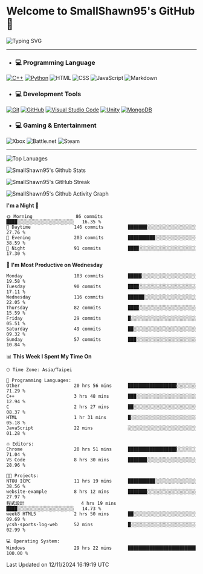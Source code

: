 # Welcome to SmallShawn95's GitHub 👋

![Typing SVG](https://readme-typing-svg.demolab.com/?lines=print("Hello,+world!");printf("Hello,+world!");cout+<<+"Hello,+world!";console.log("Hello,+world!")&center=true&vCenter=true&size=22&random=true)

***
<!-- https://shields.io/, https://simpleicons.org/ -->
* ### 💻 Programming Language
[![C++](https://img.shields.io/badge/-C++-00599C?style=flat-square&logo=cplusplus)](https://cplusplus.com/)
[![Python](https://img.shields.io/badge/-Python-3776AB?style=flat-square&logo=python&logoColor=white)](https://www.python.org/)
![HTML](https://img.shields.io/badge/-HTML-E34F26?style=flat-square&logo=html5&logoColor=white)
![CSS](https://img.shields.io/badge/-CSS-1572B6?style=flat-square&logo=css3)
![JavaScript](https://img.shields.io/badge/-JavaScript-F7DF1E?style=flat-square&logo=javascript&logoColor=white)
![Markdown](https://img.shields.io/badge/-Markdown-000000?style=flat-square&logo=markdown)
* ### 💻 Development Tools
[![Git](https://img.shields.io/badge/-Git-f05032?style=flat-square&logo=git&logoColor=white)](https://git-scm.com/)
[![GitHub](https://img.shields.io/badge/-GitHub-181717?style=flat-square&logo=github)](https://github.com/)
[![Visual Studio Code](https://img.shields.io/badge/-Visual%20Studio%20Code-007ACC?style=flat-square&logo=visualstudiocode)](https://code.visualstudio.com/)
[![Unity](https://img.shields.io/badge/-Unity-000000?style=flat-square&logo=unity)](https://unity.com/)
[![MongoDB](https://img.shields.io/badge/-MongoDB-47A248?style=flat-square&logo=mongodb&logoColor=white)](https://www.mongodb.com/)
* ### 💻 Gaming & Entertainment
![Xbox](https://img.shields.io/badge/-Xbox-107C10?style=flat-square&logo=xbox)
![Battle.net](https://img.shields.io/badge/-Battle.net-4381C3?style=flat-square&logo=battledotnet&logoColor=white)
![Steam](https://img.shields.io/badge/-Steam-000000?style=flat-square&logo=steam)
***

<!-- ![GitHub User's Stars](https://img.shields.io/github/stars/smallshawn95?color=orange&label=Stars&labelColor=yellow) -->
<!-- ![GitHub Followers](https://img.shields.io/github/followers/smallshawn95?color=orange&label=Followers&labelColor=FFDBAC) -->

![Top Lanuages](https://github-readme-stats.vercel.app/api/top-langs/?username=smallshawn95&theme=holi&layout=donut&size_weight=0.5&count_weight=0.5&exclude_repo=smallshawn95.github.io)

![SmallShawn95's Github Stats](https://github-readme-stats.vercel.app/api?username=smallshawn95&theme=holi&show_icons=true&rank_icon=github)

![SmallShawn95's GitHub Streak](https://streak-stats.demolab.com/?user=smallshawn95&theme=holi-theme&date_format=M%20j%5B%2C%20Y%5D)

![SmallShawn95's Github Activity Graph](https://github-readme-activity-graph.vercel.app/graph?username=smallshawn95&theme=tokyo-night)

<!-- ![SmallShawn95's WakaTime Stats](https://github-readme-stats.vercel.app/api/wakatime?username=smallshawn95) -->
<!-- ![Repositorie Card](https://github-readme-stats.vercel.app/api/pin/?username=smallshawn95&repo=Python-Discord-Bot-Course&theme=holi) -->
<!-- ![Repositorie Card](https://github-readme-stats.vercel.app/api/pin/?username=smallshawn95&repo=ZeroJudge-Code&theme=holi) -->

<!--START_SECTION:waka-->
**I'm a Night 🦉** 

```text
🌞 Morning                86 commits          ████░░░░░░░░░░░░░░░░░░░░░   16.35 % 
🌆 Daytime                146 commits         ███████░░░░░░░░░░░░░░░░░░   27.76 % 
🌃 Evening                203 commits         ██████████░░░░░░░░░░░░░░░   38.59 % 
🌙 Night                  91 commits          ████░░░░░░░░░░░░░░░░░░░░░   17.30 % 
```
📅 **I'm Most Productive on Wednesday** 

```text
Monday                   103 commits         █████░░░░░░░░░░░░░░░░░░░░   19.58 % 
Tuesday                  90 commits          ████░░░░░░░░░░░░░░░░░░░░░   17.11 % 
Wednesday                116 commits         ██████░░░░░░░░░░░░░░░░░░░   22.05 % 
Thursday                 82 commits          ████░░░░░░░░░░░░░░░░░░░░░   15.59 % 
Friday                   29 commits          █░░░░░░░░░░░░░░░░░░░░░░░░   05.51 % 
Saturday                 49 commits          ██░░░░░░░░░░░░░░░░░░░░░░░   09.32 % 
Sunday                   57 commits          ███░░░░░░░░░░░░░░░░░░░░░░   10.84 % 
```


📊 **This Week I Spent My Time On** 

```text
🕑︎ Time Zone: Asia/Taipei

💬 Programming Languages: 
Other                    20 hrs 56 mins      ██████████████████░░░░░░░   71.29 % 
C++                      3 hrs 48 mins       ███░░░░░░░░░░░░░░░░░░░░░░   12.94 % 
C                        2 hrs 27 mins       ██░░░░░░░░░░░░░░░░░░░░░░░   08.37 % 
HTML                     1 hr 31 mins        █░░░░░░░░░░░░░░░░░░░░░░░░   05.18 % 
JavaScript               22 mins             ░░░░░░░░░░░░░░░░░░░░░░░░░   01.28 % 

🔥 Editors: 
Chrome                   20 hrs 51 mins      ██████████████████░░░░░░░   71.04 % 
VS Code                  8 hrs 30 mins       ███████░░░░░░░░░░░░░░░░░░   28.96 % 

🐱‍💻 Projects: 
NTOU ICPC                11 hrs 19 mins      ██████████░░░░░░░░░░░░░░░   38.56 % 
website-example          8 hrs 12 mins       ███████░░░░░░░░░░░░░░░░░░   27.97 % 
程式設計                     4 hrs 19 mins       ████░░░░░░░░░░░░░░░░░░░░░   14.73 % 
week8 HTML5              2 hrs 50 mins       ██░░░░░░░░░░░░░░░░░░░░░░░   09.69 % 
ycsh-sports-log-web      52 mins             █░░░░░░░░░░░░░░░░░░░░░░░░   02.99 % 

💻 Operating System: 
Windows                  29 hrs 22 mins      █████████████████████████   100.00 % 
```


 Last Updated on 12/11/2024 16:19:19 UTC
<!--END_SECTION:waka-->

<!--
**smallshawn95/smallshawn95** is a ✨ _special_ ✨ repository because its `README.md` (this file) appears on your GitHub profile.

- 🔭 I’m currently working on ...
- 🌱 I’m currently learning ...
- 👯 I’m looking to collaborate on ...
- 🤔 I’m looking for help with ...
- 💬 Ask me about ...
- 📫 How to reach me: ...
- 😄 Pronouns: ...
- ⚡ Fun fact: ...
-->
